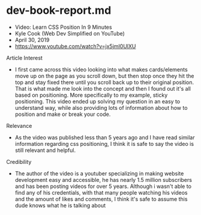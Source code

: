 # dev-book-report.md
- Video: Learn CSS Position In 9 Minutes 
- Kyle Cook (Web Dev Simplified on YouTube)
- April 30, 2019
- https://www.youtube.com/watch?v=jx5jmI0UlXU 

Article Interest
- I first came across this video looking into what makes cards/elements move up on the page as you scroll down, but then stop once they hit the top and stay fixed there until you scroll back up to their original position. That is what made me look into the concept and then I found out it's all based on positioning. More specifically to my example, sticky positioning. This video ended up solving my question in an easy to understand way, while also providing lots of information about how to position and make or break your code.

Relevance
- As the video was published less than 5 years ago and I have read similar information regarding css positioning, I think it is safe to say the video is still relevant and helpful.

Credibility
- The author of the video is a youtuber specializing in making website development easy and accessible, he has nearly 1.5 million subscribers and has been posting videos for over 5 years. Although i wasn't able to find any of his credentials, with that many people watching his videos and the amount of likes and comments, I think it's safe to assume this dude knows what he is talking about 


